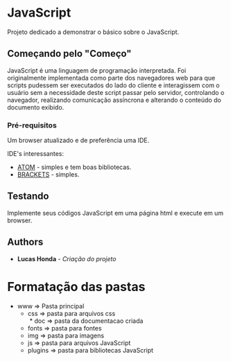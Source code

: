 # JavaScript

Projeto dedicado a demonstrar o básico sobre o JavaScript.

## Começando pelo "Começo"

JavaScript é uma linguagem de programação interpretada. Foi originalmente implementada como parte dos navegadores web para que scripts pudessem ser executados do lado do cliente e interagissem com o usuário sem a necessidade deste script passar pelo servidor, controlando o navegador, realizando comunicação assíncrona e alterando o conteúdo do documento exibido.

### Pré-requisitos

Um browser atualizado e de preferência uma IDE.

  IDE's interessantes:
* [ATOM](https://atom.io) - simples e tem boas bibliotecas.
* [BRACKETS](http://brackets.io) - simples.


## Testando

Implemente seus códigos JavaScript em uma página html e execute em um browser.

## Authors

* **Lucas Honda** - *Criação do projeto*

# Formatação das pastas

- www => Pasta principal
  * css => pasta para arquivos css    
  * doc => pasta da documentacao criada
  * fonts =>  pasta para fontes
  * img => pasta para imagens
  * js => pasta para arquivos JavaScript
  * plugins => pasta para bibliotecas JavaScript  
    
    
